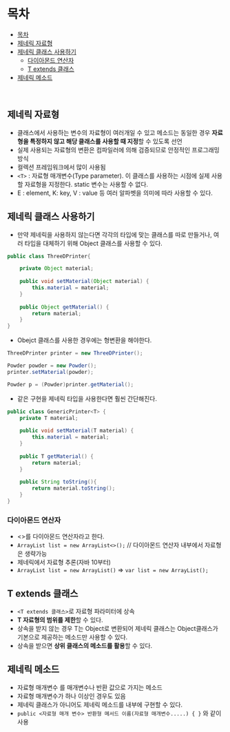 # 목차
- [목차](#목차)
- [제네릭 자료형](#제네릭-자료형)
- [제네릭 클래스 사용하기](#제네릭-클래스-사용하기)
	- [다이아몬드 연산자](#다이아몬드-연산자)
	- [T extends 클래스](#t-extends-클래스)
- [제네릭 메소드](#제네릭-메소드)
<br>

## 제네릭 자료형
- 클래스에서 사용하는 변수의 자료형이 여러개일 수 있고 메소드는 동일한 경우 **자료형을 특정하지 않고 해당 클래스를 사용할 때 지정**할 수 있도록 선언
- 실제 사용되는 자료형의 변환은 컴파일러에 의해 검증되므로 안정적인 프로그래밍 방식
- 컬렉션 프레임워크에서 많이 사용됨
- `<T>` : 자료형 매개변수(Type parameter). 이 클래스를 사용하는 시점에 실제 사용할 자료형을 지정한다. static 변수는 사용할 수 없다.
- E : element, K: key, V : value 등 여러 알파벳을 의미에 따라 사용할 수 있다.

## 제네릭 클래스 사용하기
- 만약 제네릭을 사용하지 않는다면 각각의 타입에 맞는 클래스를 따로 만들거나, 여러 타입을 대체하기 위해 Object 클래스를 사용할 수 있다.

```java
public class ThreeDPrinter{

	private Object material;
	
	public void setMaterial(Object material) {
		this.material = material;
	}
	
	public Object getMaterial() {
		return material;
	}
}
```

- Obejct 클래스를 사용한 경우에는 형변환을 해야한다.

```java
ThreeDPrinter printer = new ThreeDPrinter();

Powder powder = new Powder();
printer.setMaterial(powder);

Powder p = (Powder)printer.getMaterial();
```

- 같은 구현을 제네릭 타입을 사용한다면 훨씬 간단해진다.

```java
public class GenericPrinter<T> {
	private T material;
	
	public void setMaterial(T material) {
		this.material = material;
	}
	
	public T getMaterial() {
		return material;
	}
	
	public String toString(){
		return material.toString();
	}
}
```
	
### 다이아몬드 연산자
- <>를 다이아몬드 연산자라고 한다.
- `ArrayList list = new ArrayList<>();`  // 다이아몬드 연산자 내부에서 자료형은 생략가능
- 제네릭에서 자료형 추론(자바 10부터)
- `ArrayList list = new ArrayList()`  => `var list = new ArrayList();`

## T extends 클래스
- `<T extends 클래스>`로 자료형 파라미터에 상속
- **T 자료형의 범위를 제한**할 수 있다.
- 상속을 받지 않는 경우 T는 Object로 변환되어 제네릭 클래스는 Object클래스가 기본으로 제공하는 메소드만 사용할 수 있다.
- 상속을 받으면 **상위 클래스의 메소드를 활용**할 수 있다.

## 제네릭 메소드
- 자료형 매개변수 <T>를 매개변수나 반환 값으로 가지는 메소드
- 자료형 매개변수가 하나 이상인 경우도 있음
- 제네릭 클래스가 아니어도 제네릭 메소드를 내부에 구현할 수 있다.
- `public <자료형 매개 변수> 반환형 메서드 이름(자료형 매개변수.....) { }` 와 같이 사용

